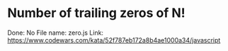 # Number of trailing zeros of N!

Done: No
File name: zero.js
Link: https://www.codewars.com/kata/52f787eb172a8b4ae1000a34/javascript